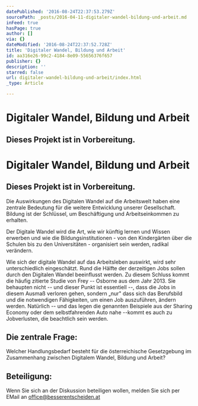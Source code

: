 ```yaml
---
datePublished: '2016-08-24T22:37:53.279Z'
sourcePath: _posts/2016-04-11-digitaler-wandel-bildung-und-arbeit.md
inFeed: true
hasPage: true
author: []
via: {}
dateModified: '2016-08-24T22:37:52.728Z'
title: 'Digitaler Wandel, Bildung und Arbeit'
id: aa316e26-99c2-4184-8e09-55656376f657
publisher: {}
description: ''
starred: false
url: digitaler-wandel-bildung-und-arbeit/index.html
_type: Article

---
```

# Digitaler Wandel, Bildung und Arbeit

## Dieses Projekt ist in Vorbereitung.

# Digitaler Wandel, Bildung und Arbeit

## Dieses Projekt ist in Vorbereitung.

Die Auswirkungen des Digitalen Wandel auf die Arbeitswelt haben eine zentrale Bedeutung für die weitere Entwicklung unserer Gesellschaft. Bildung ist der Schlüssel, um Beschäftigung und Arbeitseinkommen zu erhalten.

Der Digitale Wandel wird die Art, wie wir künftig lernen und Wissen erwerben und wie die Bildungsinstitutionen - von den Kindergärten über die Schulen bis zu den Universitäten - organisiert sein werden, radikal verändern.

Wie sich der digitale Wandel auf das Arbeitsleben auswirkt, wird sehr unterschiedlich eingeschätzt. Rund die Hälfte der derzeitigen Jobs sollen durch den Digitalen Wandel beeinflusst werden. Zu diesem Schluss kommt die häufig zitierte Studie von Frey -- Osborne aus dem Jahr 2013\. Sie behaupten nicht -- und dieser Punkt ist essentiell --, dass die Jobs in diesem Ausmaß verloren gehen, sondern „nur" dass sich das Berufsbild und die notwendigen Fähigkeiten, um einen Job auszuführen, ändern werden. Natürlich -- und das legen die genannten Beispiele aus der Sharing Economy oder dem selbstfahrenden Auto nahe --kommt es auch zu Jobverlusten, die beachtlich sein werden.

## Die zentrale Frage:

Welcher Handlungsbedarf besteht für die österreichische Gesetzgebung im Zusammenhang zwischen Digitalem Wandel, Bildung und Arbeit?

## Beteiligung:

Wenn Sie sich an der Diskussion beteiligen wollen, melden Sie sich per EMail an office@besserentscheiden.at
